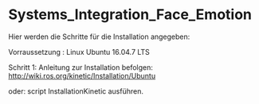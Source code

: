 # Systems_Integration_Face_Emotion
Hier werden die Schritte für die Installation angegeben:

Vorraussetzung : Linux Ubuntu 16.04.7 LTS

Schritt 1:
Anleitung zur Installation befolgen:
http://wiki.ros.org/kinetic/Installation/Ubuntu

oder:
script InstallationKinetic ausführen.
